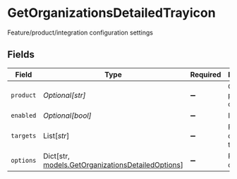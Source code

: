 # GetOrganizationsDetailedTrayicon

Feature/product/integration configuration settings


## Fields

| Field                                                                                             | Type                                                                                              | Required                                                                                          | Description                                                                                       |
| ------------------------------------------------------------------------------------------------- | ------------------------------------------------------------------------------------------------- | ------------------------------------------------------------------------------------------------- | ------------------------------------------------------------------------------------------------- |
| `product`                                                                                         | *Optional[str]*                                                                                   | :heavy_minus_sign:                                                                                | Configured product code                                                                           |
| `enabled`                                                                                         | *Optional[bool]*                                                                                  | :heavy_minus_sign:                                                                                | Is enabled                                                                                        |
| `targets`                                                                                         | List[*str*]                                                                                       | :heavy_minus_sign:                                                                                | Feature deployment targets                                                                        |
| `options`                                                                                         | Dict[str, [models.GetOrganizationsDetailedOptions](../models/getorganizationsdetailedoptions.md)] | :heavy_minus_sign:                                                                                | Feature options                                                                                   |